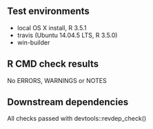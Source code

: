 ## Test environments
* local OS X install, R 3.5.1
* travis (Ubuntu 14.04.5 LTS, R 3.5.0)
* win-builder

## R CMD check results

No ERRORS, WARNINGS or NOTES

## Downstream dependencies
All checks passed with devtools::revdep_check()

